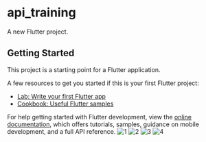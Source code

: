 # api_training

A new Flutter project.

## Getting Started

This project is a starting point for a Flutter application.

A few resources to get you started if this is your first Flutter project:

- [Lab: Write your first Flutter app](https://docs.flutter.dev/get-started/codelab)
- [Cookbook: Useful Flutter samples](https://docs.flutter.dev/cookbook)

For help getting started with Flutter development, view the
[online documentation](https://docs.flutter.dev/), which offers tutorials,
samples, guidance on mobile development, and a full API reference.
![1](https://user-images.githubusercontent.com/120342892/226103560-7f747894-c734-407d-8688-611ecd1beb03.jpeg)
![2](https://user-images.githubusercontent.com/120342892/226103563-600e8548-dfc5-46a3-8682-e20dd1ef5f76.jpeg)
![3](https://user-images.githubusercontent.com/120342892/226103565-1844c8be-8684-4700-9594-c9bfb623cc62.jpeg)
![4](https://user-images.githubusercontent.com/120342892/226103570-66a4e0d8-dd39-4e8a-86f1-3e958dbacdee.jpeg)
